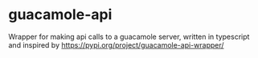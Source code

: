# guacamole-api
Wrapper for making api calls to a guacamole server, written in typescript and inspired by https://pypi.org/project/guacamole-api-wrapper/
